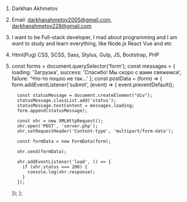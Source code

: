 1.  Darkhan Akhmetov
2.  Email: darkhanahmetov2005@gmail.com, darkhanahmetov228@gmail.com
3.  I want to be Full-stack developer, I mad about programming and I am want to study and learn everything, like Node.js React Vue and etc
4.  Html(Pug) CSS, SCSS, Sass, Stylus, Gulp, JS, Bootstrap, PHP
5.  const forms = document.querySelector('form');
    const messages = {
    loading: 'Загрузка',
    success: 'Спасибо! Мы скоро с вами свяжемся',
    failure: 'Что-то пошло не так...'
    };
    const postData = (form) => {
    form.addEventListener('submit', (event) => {
    event.preventDefault();

          const statusMessage = document.createElement("div");
          statusMessage.classList.add('status');
          statusMessage.textContent = messages.loading;
          form.append(statusMessage);

          const xhr = new XMLHttpRequest();
          xhr.open('POST', 'server.php');
          xhr.setRequestHeader('Content-type', 'multipart/form-data');

          const formData = new FormData(form);

          xhr.send(formData);

          xhr.addEventListener('load', () => {
            if (xhr.status === 200) {
              console.log(xhr.response);
            }
          });

    });
    };
